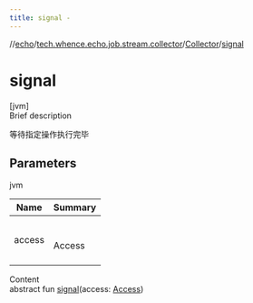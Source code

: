 ```yaml
---
title: signal -
---
```

//[echo](../../index.md)/[tech.whence.echo.job.stream.collector](../index.md)/[Collector](index.md)/[signal](signal.md)



# signal  
[jvm]  
Brief description  


等待指定操作执行完毕



## Parameters  
  
jvm  
  
|  Name|  Summary| 
|---|---|
| access| <br><br>Access<br><br>
  
  
Content  
abstract fun [signal](signal.md)(access: [Access](../-access/index.md))  



